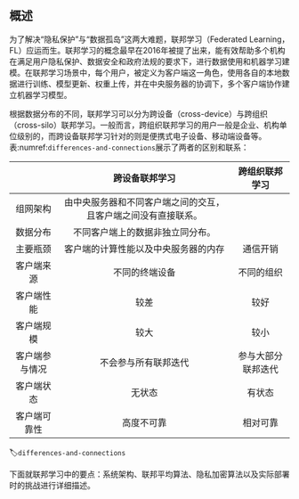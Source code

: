 ## 概述

为了解决“隐私保护”与“数据孤岛”这两大难题，联邦学习（Federated Learning，FL）应运而生。联邦学习的概念最早在2016年被提了出来，能有效帮助多个机构在满足用户隐私保护、数据安全和政府法规的要求下，进行数据使用和机器学习建模。在联邦学习场景中，每个用户，被定义为客户端这一角色，使用各自的本地数据进行训练、模型更新、权重上传，并在中央服务器的协调下，多个客户端协作建立机器学习模型。

根据数据分布的不同，联邦学习可以分为跨设备（cross-device）与跨组织（cross-silo）联邦学习。一般而言，跨组织联邦学习的用户一般是企业、机构单位级别的，而跨设备联邦学习针对的则是便携式电子设备、移动端设备等。表:numref:`differences-and-connections`展示了两者的区别和联系：

|                |                        跨设备联邦学习                        |   跨组织联邦学习   |
| :------------: | :----------------------------------------------------------: | :----------------: |
|    组网架构    | 由中央服务器和不同客户端之间的交互，且客户端之间没有直接联系。 |                    |
|    数据分布    |               不同客户端上的数据非独立同分布。               |                    |
|    主要瓶颈    |             客户端的计算性能以及中央服务器的内存             |      通信开销      |
|   客户端来源   |                        不同的终端设备                        |     不同的组织     |
|   客户端性能   |                             较差                             |        较好        |
|   客户端规模   |                             较大                             |        较小        |
| 客户端参与情况 |                     不会参与所有联邦迭代                     | 参与大部分联邦迭代 |
|   客户端状态   |                            无状态                            |       有状态       |
|  客户端可靠性  |                          高度不可靠                          |      相对可靠      |

:label:`differences-and-connections`

下面就联邦学习中的要点：系统架构、联邦平均算法、隐私加密算法以及实际部署时的挑战进行详细描述。